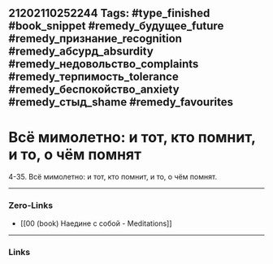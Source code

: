 21202110252244
Tags: #type_finished #book_snippet #remedy_будущее_future #remedy_признание_recognition #remedy_абсурд_absurdity #remedy_недовольство_complaints #remedy_терпимость_tolerance #remedy_беспокойство_anxiety #remedy_стыд_shame #remedy_favourites
---
# Всё мимолетно: и тот, кто помнит, и то, о чём помнят

 4-35. Всё мимолетно: и тот, кто помнит, и то, о чём помнят. 

---
### Zero-Links
- [[00 (book) Наедине с собой - Meditations]]
---
### Links
